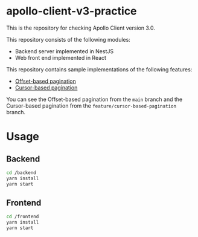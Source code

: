 # apollo-client-v3-practice
This is the repository for checking Apollo Client version 3.0.

This repository consists of the following modules:

- Backend server implemented in NestJS
- Web front end implemented in React

This repository contains sample implementations of the following features:

- [Offset-based pagination](https://www.apollographql.com/docs/react/pagination/offset-based/)
- [Cursor-based pagination](https://www.apollographql.com/docs/react/pagination/cursor-based/)

You can see the Offset-based pagination from the `main` branch and the Cursor-based pagination from the `feature/cursor-based-pagination` branch.

# Usage
## Backend
```bash
cd /backend
yarn install
yarn start
```

## Frontend
```bash
cd /frontend
yarn install
yarn start
```

